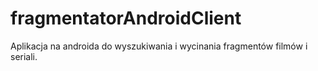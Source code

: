 # fragmentatorAndroidClient
Aplikacja na androida do wyszukiwania i wycinania fragmentów filmów i seriali.
